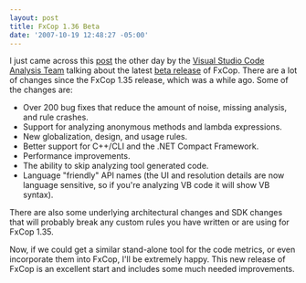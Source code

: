 ```yaml
---
layout: post
title: FxCop 1.36 Beta
date: '2007-10-19 12:48:27 -05:00'
---
```


I just came across this [post](http://blogs.msdn.com/fxcop/archive/2007/10/10/fxcop-1-36-beta-released.aspx) the other day by the [Visual Studio Code Analysis Team](http://blogs.msdn.com/fxcop/) talking about the latest [beta release](http://www.microsoft.com/downloads/details.aspx?FamilyID=3389f7e4-0e55-4a4d-bc74-4aeabb17997b&displaylang=en) of FxCop. There are a lot of changes since the FxCop 1.35 release, which was a while ago. Some of the changes are:

*   Over 200 bug fixes that reduce the amount of noise, missing analysis, and rule crashes.
*   Support for analyzing anonymous methods and lambda expressions.
*   New globalization, design, and usage rules.
*   Better support for C++/CLI and the .NET Compact Framework.
*   Performance improvements.
*   The ability to skip analyzing tool generated code.
*   Language "friendly" API names (the UI and resolution details are now language sensitive, so if you're analyzing VB code it will show VB syntax). 

There are also some underlying architectural changes and SDK changes that will probably break any custom rules you have written or are using for FxCop 1.35.

Now, if we could get a similar stand-alone tool for the code metrics, or even incorporate them into FxCop, I'll be extremely happy. This new release of FxCop is an excellent start and includes some much needed improvements.
